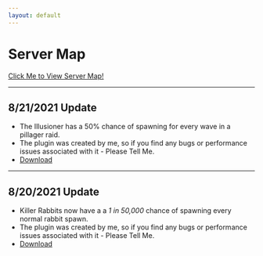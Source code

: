 ```yaml
---
layout: default
---
```


# Server Map
[Click Me to View Server Map!](http://158.69.145.35:9449/)

---

## 8/21/2021 Update
* The Illusioner has a 50% chance of spawning for every wave in a pillager raid.
* The plugin was created by me, so if you find any bugs or performance issues associated with it - Please Tell Me.
* [Download](https://mega.nz/file/zptAHSzA#SICqMTQhR-PwBKJTYof31oDAAV1F5aPjqcde3x5nv-w)

---

## 8/20/2021 Update

* Killer Rabbits now have a a *1 in 50,000* chance of spawning every normal rabbit spawn.
* The plugin was created by me, so if you find any bugs or performance issues associated with it - Please Tell Me.
* [Download](https://mega.nz/file/ft9HUKSS#vQlJKmZaDgi-zP_bCVql6HyFwkaWUPaQsf582mPi-Ak)
